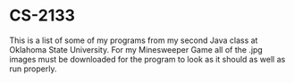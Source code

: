 # CS-2133
This is a list of some of my programs from my second Java class at Oklahoma State University.
For my Minesweeper Game all of the .jpg images must be downloaded for the program to look as it should as well as run properly.
